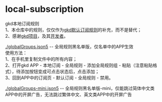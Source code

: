 # local-subscription
gkd本地订阅规则  
1、本仓库中的规则，仅仅作为[gkd默认订阅规则](https://github.com/gkd-kit/subscription)的补充，而不是替代；  
2、感谢[gkd项目](https://github.com/gkd-kit/gkd)，及其[开发者](https://github.com/gkd-kit/gkd/graphs/contributors)。

[./globalGroups.json5](./globalGroups.json5)  --  全局规则黑名单版，仅名单中的APP生效  
使用方法：  
1、在手机里复制文件中的所有内容；  
2、打开gkd APP - 本地订阅 - 全局规则 - 添加全局规则组 - 粘贴（注意粘贴格式），待添加按钮变成可点击状态后，点击添加；  
3、回到APP中的订阅页 - 默认订阅 - 全局规则 - 禁用。

[./globalGroups-mini.json5](./globalGroups-mini.json5)  --  全局规则黑名单版-mini，仅能跳过简体中文类APP中的开屏广告，无法跳过繁体中文、英文类APP中的开屏广告  
